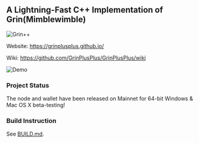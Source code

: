 ## A Lightning-Fast C++ Implementation of Grin(Mimblewimble)

![Grin++](https://github.com/GrinPlusPlus/GrinPlusPlus/blob/master/Logo.png)

Website: https://grinplusplus.github.io/

Wiki: https://github.com/GrinPlusPlus/GrinPlusPlus/wiki

![Demo](https://grinplusplus.github.io/static/media/SendViaFile.254770b3.gif)

### Project Status
The node and wallet have been released on Mainnet for 64-bit Windows & Mac OS X beta-testing!

### Build Instruction
See [BUILD.md](BUILD.md).
